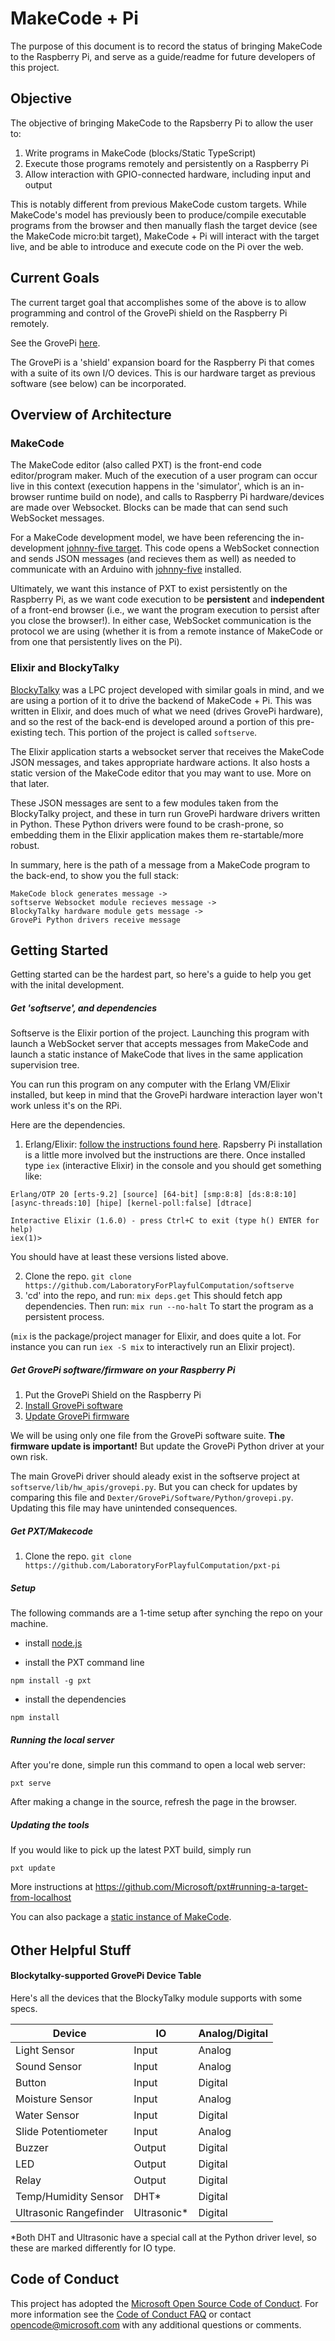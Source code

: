 # MakeCode + Pi

The purpose of this document is to record the status of bringing MakeCode to the Raspberry Pi, and serve as a guide/readme for future developers of this project.

## Objective
The objective of bringing MakeCode to the Rapsberry Pi to allow the user to:
1. Write programs in MakeCode (blocks/Static TypeScript)
2. Execute those programs remotely and persistently on a Raspberry Pi
3. Allow interaction with GPIO-connected hardware, including input and output

This is notably different from previous MakeCode custom targets. While MakeCode's model has previously been to produce/compile executable programs from the browser and then manually flash the target device (see the MakeCode micro:bit target), MakeCode + Pi will interact with the target live, and be able to introduce and execute code on the Pi over the web.

## Current Goals

The current target goal that accomplishes some of the above is to allow programming and control of the GrovePi shield on the Raspberry Pi remotely.

See the GrovePi [here](https://www.dexterindustries.com/shop/grovepi-starter-kit-raspberry-pi/).

The GrovePi is a 'shield' expansion board for the Raspberry Pi that comes with a suite of its own I/O devices. This is our hardware target as previous software (see below) can be incorporated.

## Overview of Architecture

### MakeCode

The MakeCode editor (also called PXT) is the front-end code editor/program maker. Much of the execution of a user program can occur live in this context (execution happens in the 'simulator', which is an in-browser runtime build on node), and calls to Raspberry Pi hardware/devices are made over Websocket. Blocks can be made that can send such WebSocket messages. 

For a MakeCode development model, we have been referencing the in-development [johnny-five target](https://github.com/Microsoft/pxt-johnny-five). This code opens a WebSocket connection and sends JSON messages (and recieves them as well) as needed to communicate with an Arduino with [johnny-five](http://johnny-five.io/) installed.

Ultimately, we want this instance of PXT to exist persistently on the Raspberry Pi, as we want code execution to be **persistent** and **independent** of a front-end browser (i.e., we want the program execution to persist after you close the browser!). In either case, WebSocket communication is the protocol we are using (whether it is from a remote instance of MakeCode or from one that persistently lives on the Pi).

### Elixir and BlockyTalky

[BlockyTalky](http://www.playfulcomputation.group/blockytalky.html) was a LPC project developed with similar goals in mind, and we are using a portion of it to drive the backend of MakeCode + Pi. This was written in Elixir, and does much of what we need (drives GrovePi hardware), and so the rest of the back-end is developed around a portion of this pre-existing tech. This portion of the project is called `softserve`.

The Elixir application starts a websocket server that receives the MakeCode JSON messages, and takes appropriate hardware actions. It also hosts a static version of the MakeCode editor that you may want to use. More on that later.

These JSON messages are sent to a few modules taken from the BlockyTalky project, and these in turn run GrovePi hardware drivers written in Python. These Python drivers were found to be crash-prone, so embedding them in the Elixir application makes them re-startable/more robust.

In summary, here is the path of a message from a MakeCode program to the back-end, to show you the full stack:
```
MakeCode block generates message -> 
softserve Websocket module recieves message -> 
BlockyTalky hardware module gets message -> 
GrovePi Python drivers receive message 
```

## Getting Started

Getting started can be the hardest part, so here's a guide to help you get with the inital development.

##### Get 'softserve', and dependencies

Softserve is the Elixir portion of the project. Launching this program with launch a WebSocket server that accepts messages from MakeCode and launch a static instance of MakeCode that lives in the same application supervision tree.

You can run this program on any computer with the Erlang VM/Elixir installed, but keep in mind that the GrovePi hardware interaction layer won't work unless it's on the RPi. 

Here are the dependencies.

1. Erlang/Elixir: [follow the instructions found here](https://elixir-lang.org/install.html). Rapsberry Pi installation is a little more involved but the instructions are there. Once installed type `iex` (interactive Elixir) in the console and you should get something like:
```
Erlang/OTP 20 [erts-9.2] [source] [64-bit] [smp:8:8] [ds:8:8:10] [async-threads:10] [hipe] [kernel-poll:false] [dtrace]

Interactive Elixir (1.6.0) - press Ctrl+C to exit (type h() ENTER for help)
iex(1)>
```
You should have at least these versions listed above.

2. Clone the repo.
`git clone https://github.com/LaboratoryForPlayfulComputation/softserve`
3. 'cd' into the repo, and run:
`mix deps.get`
This should fetch app dependencies. Then run:
`mix run --no-halt`
To start the program as a persistent process. 

(`mix` is the package/project manager for Elixir, and does quite a lot. For instance you can run `iex -S mix` to interactively run an Elixir project).

##### Get GrovePi software/firmware on your Raspberry Pi

1. Put the GrovePi Shield on the Raspberry Pi
2. [Install GrovePi software](https://www.dexterindustries.com/GrovePi/get-started-with-the-grovepi/setting-software/)
3. [Update GrovePi firmware](https://www.dexterindustries.com/GrovePi/get-started-with-the-grovepi/updating-firmware/)

We will be using only one file from the GrovePi software suite. **The firmware update is important!** But update the GrovePi Python driver at your own risk.

The main GrovePi driver should aleady exist in the softserve project at `softserve/lib/hw_apis/grovepi.py`. But you can check for updates by comparing this file and `Dexter/GrovePi/Software/Python/grovepi.py`. Updating this file may have unintended consequences.

##### Get PXT/Makecode

1. Clone the repo.
`git clone https://github.com/LaboratoryForPlayfulComputation/pxt-pi` 

##### Setup

The following commands are a 1-time setup after synching the repo on your machine.

* install [node.js](https://nodejs.org/en/)

* install the PXT command line
```
npm install -g pxt
```
* install the dependencies
```
npm install
```

##### Running the local server

After you're done, simple run this command to open a local web server:
```
pxt serve
```

After making a change in the source, refresh the page in the browser.

##### Updating the tools

If you would like to pick up the latest PXT build, simply run
```
pxt update
```

More instructions at https://github.com/Microsoft/pxt#running-a-target-from-localhost 

You can also package a [static instance of MakeCode](https://makecode.com/cli/staticpkg).



######

## Other Helpful Stuff
#### Blockytalky-supported GrovePi Device Table

Here's all the devices that the BlockyTalky module supports with some specs.

|Device |IO|Analog/Digital|
|---|---|---|
|Light Sensor|Input|Analog|
|Sound Sensor|Input|Analog|
|Button|Input|Digital|
|Moisture Sensor|Input|Analog|
|Water Sensor|Input|Digital|
|Slide Potentiometer|Input|Analog|
|Buzzer|Output|Digital|
|LED|Output|Digital|
|Relay|Output|Digital|
|Temp/Humidity Sensor|DHT\*|Digital|
|Ultrasonic Rangefinder|Ultrasonic\*|Digital|

*Both DHT and Ultrasonic have a special call at the Python driver level, so these are marked differently for IO type.

## Code of Conduct

This project has adopted the [Microsoft Open Source Code of Conduct](https://opensource.microsoft.com/codeofconduct/). For more information see the [Code of Conduct FAQ](https://opensource.microsoft.com/codeofconduct/faq/) or contact [opencode@microsoft.com](mailto:opencode@microsoft.com) with any additional questions or comments.

